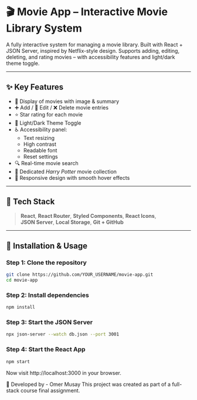 # 🎬 Movie App – Interactive Movie Library System

A fully interactive system for managing a movie library. Built with React + JSON Server, inspired by Netflix-style design. Supports adding, editing, deleting, and rating movies – with accessibility features and light/dark theme toggle.

---

## ✨ Key Features

- 🎥 Display of movies with image & summary  
- ➕ Add / 📝 Edit / ❌ Delete movie entries  
- ⭐ Star rating for each movie  
- 🎨 Light/Dark Theme Toggle  
- ♿ Accessibility panel:  
  - Text resizing  
  - High contrast  
  - Readable font  
  - Reset settings  
- 🔍 Real-time movie search  
- 📂 Dedicated *Harry Potter* movie collection  
- 🧪 Responsive design with smooth hover effects

---

## 🧠 Tech Stack

> **React**, **React Router**, **Styled Components**, **React Icons**,  
> **JSON Server**, **Local Storage**, **Git + GitHub**

---

## 🚀 Installation & Usage

### Step 1: Clone the repository

```bash
git clone https://github.com/YOUR_USERNAME/movie-app.git
cd movie-app
```
### Step 2: Install dependencies
```bash
npm install
```
### Step 3: Start the JSON Server
```bash
npx json-server --watch db.json --port 3001
```
### Step 4: Start the React App
```bash
npm start
```
Now visit http://localhost:3000 in your browser.



👤 Developed by - Omer Musay
This project was created as part of a full-stack course final assignment.
